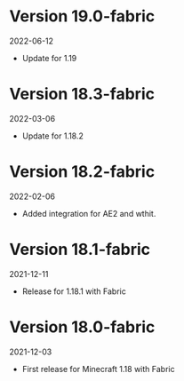 # Version 19.0-fabric

2022-06-12

* Update for 1.19

# Version 18.3-fabric

2022-03-06

* Update for 1.18.2

# Version 18.2-fabric

2022-02-06

* Added integration for AE2 and wthit.

# Version 18.1-fabric

2021-12-11

* Release for 1.18.1 with Fabric

# Version 18.0-fabric

2021-12-03

* First release for Minecraft 1.18 with Fabric
